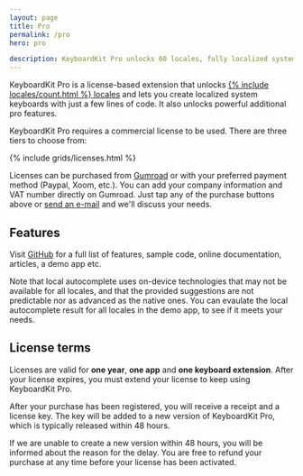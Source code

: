 ```yaml
---
layout: page
title: Pro
permalink: /pro
hero: pro

description: KeyboardKit Pro unlocks 60 locales, fully localized system keyboards, emoji skintones, local and remote autocomplete, full document proxy utils etc.
---
```



KeyboardKit Pro is a license-based extension that unlocks [{% include locales/count.html %} locales](/locales) and lets you create localized system keyboards with just a few lines of code. It also unlocks powerful additional pro features.

KeyboardKit Pro requires a commercial license to be used. There are three tiers to choose from:

{% include grids/licenses.html %}

Licenses can be purchased from [Gumroad]({{site.gumroad_url}}) or with your preferred payment method (Paypal, Xoom, etc.). You can add your company information and VAT number directly on Gumroad. Just tap any of the purchase buttons above or [send an e-mail](mailto:{{site.email}}?subject=KeyboardKit%20Pro%20License) and we'll discuss your needs.


## Features

Visit [GitHub]({{site.github_url_pro}}) for a full list of features, sample code, online documentation, articles, a demo app etc.

Note that local autocomplete uses on-device technologies that may not be available for all locales, and that the provided suggestions are not predictable nor as advanced as the native ones. You can evaulate the local autocomplete result for all locales in the demo app, to see if it meets your needs.


## License terms

Licenses are valid for **one year**, **one app** and **one keyboard extension**. After your license expires, you must extend your license to keep using KeyboardKit Pro.

After your purchase has been registered, you will receive a receipt and a license key. The key will be added to a new version of KeyboardKit Pro, which is typically released within 48 hours.

If we are unable to create a new version within 48 hours, you will be informed about the reason for the delay. You are free to refund your purchase at any time before your license has been activated.